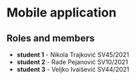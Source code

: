 # Mobile application

## Roles and members
- **student 1** - Nikola Trajković SV45/2021
- **student 2** - Rade Pejanović SV10/2021
- **student 3** - Veljko Ivaišević SV44/2021





